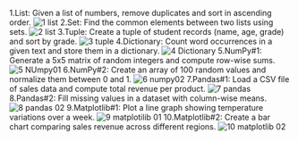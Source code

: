 1.List: Given a list of numbers, remove duplicates and sort in ascending order.
![1  list](https://github.com/user-attachments/assets/a0fd5c1b-e07e-4a16-b77a-1911562bc384)
2.Set: Find the common elements between two lists using sets.
![2 list](https://github.com/user-attachments/assets/7e90d39f-1523-4cac-bc69-21fbb6f2125f)
3.Tuple: Create a tuple of student records (name, age, grade) and sort by grade.
![3 tuple](https://github.com/user-attachments/assets/c37f71db-a354-445d-8863-1392db80dbe2)
4.Dictionary: Count word occurrences in a given text and store them in a dictionary.
![4 Dictionary](https://github.com/user-attachments/assets/f88415cc-a8d7-451d-a380-f220baa53d85)
5.NumPy#1: Generate a 5x5 matrix of random integers and compute row-wise sums.
![5 NUmpy01](https://github.com/user-attachments/assets/b8a07bbc-948d-4363-9ae0-6155824a3de2)
6.NumPy#2: Create an array of 100 random values and normalize them between 0 and 1.
![6 numpy02](https://github.com/user-attachments/assets/305ebfe3-0a2f-4080-928a-c1fbad6e803e)
7.Pandas#1: Load a CSV file of sales data and compute total revenue per product.
![7 pandas](https://github.com/user-attachments/assets/5def037c-4199-43dc-889a-f2afef99da9f)
8.Pandas#2: Fill missing values in a dataset with column-wise means.
![8 pandas 02](https://github.com/user-attachments/assets/6558a7ef-ca15-406c-89b0-78676077e948)
9.Matplotlib#1: Plot a line graph showing temperature variations over a week.
![9 matplotilib 01](https://github.com/user-attachments/assets/823b92b3-a7fc-4ad7-aef8-111cf2c85c80)
10.Matplotlib#2: Create a bar chart comparing sales revenue across different regions.
![10 matplotlib 02](https://github.com/user-attachments/assets/c1d4b48c-36a8-47ad-a66e-dfc166312258)










